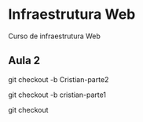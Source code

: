 # Infraestrutura Web

Curso de infraestrutura Web

## Aula 2


git checkout -b Cristian-parte2


git checkout -b cristian-parte1


git checkout
